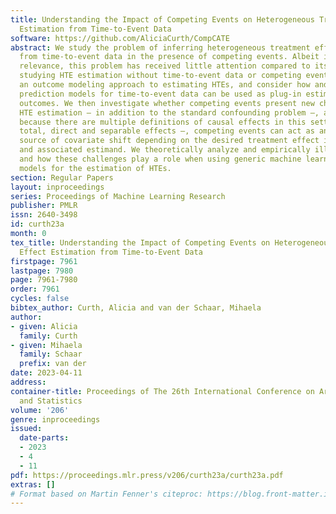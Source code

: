 ```yaml
---
title: Understanding the Impact of Competing Events on Heterogeneous Treatment Effect
  Estimation from Time-to-Event Data
software: https://github.com/AliciaCurth/CompCATE
abstract: We study the problem of inferring heterogeneous treatment effects (HTEs)
  from time-to-event data in the presence of competing events. Albeit its great practical
  relevance, this problem has received little attention compared to its counterparts
  studying HTE estimation without time-to-event data or competing events. We take
  an outcome modeling approach to estimating HTEs, and consider how and when existing
  prediction models for time-to-event data can be used as plug-in estimators for potential
  outcomes. We then investigate whether competing events present new challenges for
  HTE estimation – in addition to the standard confounding problem –, and find that,
  because there are multiple definitions of causal effects in this setting – namely
  total, direct and separable effects –, competing events can act as an additional
  source of covariate shift depending on the desired treatment effect interpretation
  and associated estimand. We theoretically analyze and empirically illustrate when
  and how these challenges play a role when using generic machine learning prediction
  models for the estimation of HTEs.
section: Regular Papers
layout: inproceedings
series: Proceedings of Machine Learning Research
publisher: PMLR
issn: 2640-3498
id: curth23a
month: 0
tex_title: Understanding the Impact of Competing Events on Heterogeneous Treatment
  Effect Estimation from Time-to-Event Data
firstpage: 7961
lastpage: 7980
page: 7961-7980
order: 7961
cycles: false
bibtex_author: Curth, Alicia and van der Schaar, Mihaela
author:
- given: Alicia
  family: Curth
- given: Mihaela
  family: Schaar
  prefix: van der
date: 2023-04-11
address:
container-title: Proceedings of The 26th International Conference on Artificial Intelligence
  and Statistics
volume: '206'
genre: inproceedings
issued:
  date-parts:
  - 2023
  - 4
  - 11
pdf: https://proceedings.mlr.press/v206/curth23a/curth23a.pdf
extras: []
# Format based on Martin Fenner's citeproc: https://blog.front-matter.io/posts/citeproc-yaml-for-bibliographies/
---
```


